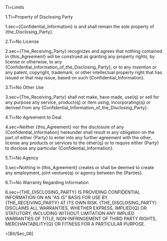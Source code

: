 Ti=Limits

1.Ti=Property of Disclosing Party

1.sec={Confidential_Information} is and shall remain the sole property of {the_Disclosing_Party}. 

2.Ti=No License

2.sec={The_Receiving_Party} recognizes and agrees that nothing contained in {this_Agreement} will be construed as granting any property rights, by license or otherwise, to any {Confidential_Information_of_the_Disclosing_Party}, or to any invention or any patent, copyright, trademark, or other intellectual property right that has issued or that may issue, based on such {Confidential_Information}.

3.Ti=No Other Use

3.sec={The_Receiving_Party} shall not make, have made, use{q} or sell for any purpose any service, product{q} or item using, incorporating{q} or derived from any {Confidential_Information_of_the_Disclosing_Party}. 

4.Ti=No Agreement to Deal

4.sec=Neither {this_Agreement} nor the disclosure of any {Confidential_Information} hereunder shall result in any obligation on the part of either {Party} to enter into any further agreement with the other, license any products or services to the other{q} or to require either {Party} to disclose any particular {Confidential_Information}.

5.Ti=No Agency

5.sec=Nothing in {this_Agreement} creates or shall be deemed to create any employment, joint venture{q} or agency between the {Parties}.

6.Ti=No Warranty Regarding Information

6.sec=<span style="text-transform: uppercase">{The_Disclosing_Party} IS PROVIDING CONFIDENTIAL INFORMATION ON AN "AS IS" BASIS FOR USE BY {the_Receiving_Party} AT ITS OWN RISK. {The_Disclosing_Party} DISCLAIMS ALL WARRANTIES, WHETHER EXPRESS, IMPLIED{q} OR STATUTORY, INCLUDING WITHOUT LIMITATION ANY IMPLIED WARRANTIES OF TITLE, NON-INFRINGEMENT OF THIRD PARTY RIGHTS, MERCHANTABILITY{q} OR FITNESS FOR A PARTICULAR PURPOSE.</span>


=[Bit/Sec_06]